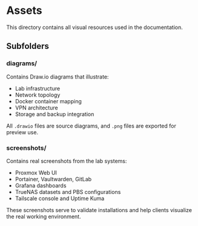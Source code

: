 # Assets

This directory contains all visual resources used in the documentation.

## Subfolders

### diagrams/

Contains Draw.io diagrams that illustrate:
- Lab infrastructure
- Network topology
- Docker container mapping
- VPN architecture
- Storage and backup integration

All `.drawio` files are source diagrams, and `.png` files are exported for preview use.

### screenshots/

Contains real screenshots from the lab systems:
- Proxmox Web UI
- Portainer, Vaultwarden, GitLab
- Grafana dashboards
- TrueNAS datasets and PBS configurations
- Tailscale console and Uptime Kuma

These screenshots serve to validate installations and help clients visualize the real working environment.
